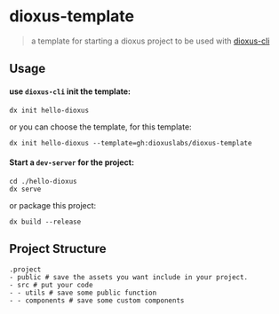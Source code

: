 # dioxus-template

> a template for starting a dioxus project to be used with
> [dioxus-cli](https://dioxuslabs.com/learn/0.4/getting_started/wasm)

## Usage

#### use `dioxus-cli` init the template:

```
dx init hello-dioxus
```

or you can choose the template, for this template:

```
dx init hello-dioxus --template=gh:dioxuslabs/dioxus-template
```

#### Start a `dev-server` for the project:

```
cd ./hello-dioxus
dx serve
```

or package this project:

```
dx build --release
```

## Project Structure

```
.project
- public # save the assets you want include in your project.
- src # put your code
- - utils # save some public function
- - components # save some custom components
```
